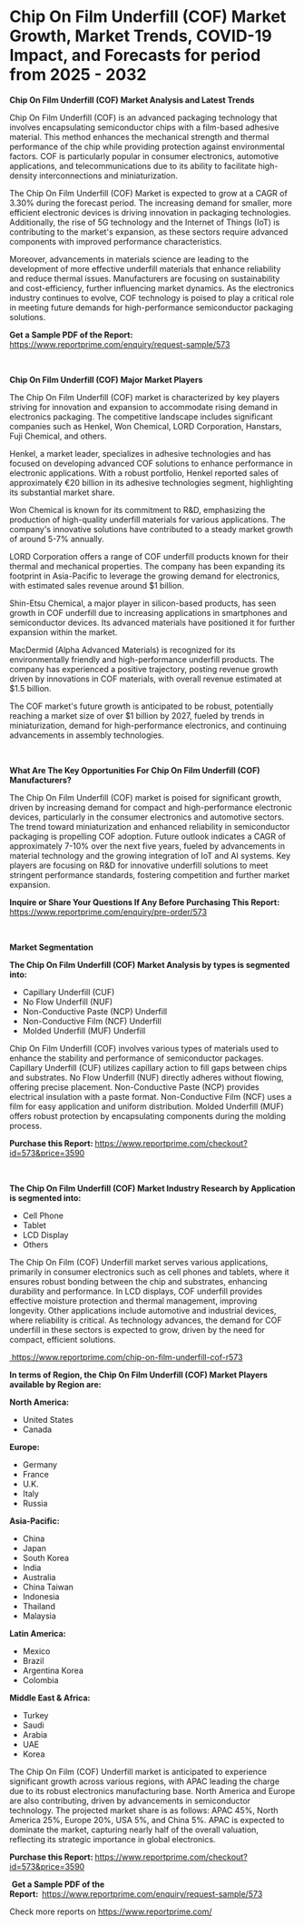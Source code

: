 <p><h1>Chip On Film Underfill (COF) Market Growth, Market Trends, COVID-19 Impact, and Forecasts for period from 2025 - 2032</h1></p><p><strong>Chip On Film Underfill (COF) Market Analysis and Latest Trends</strong></p>
<p><p>Chip On Film Underfill (COF) is an advanced packaging technology that involves encapsulating semiconductor chips with a film-based adhesive material. This method enhances the mechanical strength and thermal performance of the chip while providing protection against environmental factors. COF is particularly popular in consumer electronics, automotive applications, and telecommunications due to its ability to facilitate high-density interconnections and miniaturization.</p><p>The Chip On Film Underfill (COF) Market is expected to grow at a CAGR of 3.30% during the forecast period. The increasing demand for smaller, more efficient electronic devices is driving innovation in packaging technologies. Additionally, the rise of 5G technology and the Internet of Things (IoT) is contributing to the market's expansion, as these sectors require advanced components with improved performance characteristics.</p><p>Moreover, advancements in materials science are leading to the development of more effective underfill materials that enhance reliability and reduce thermal issues. Manufacturers are focusing on sustainability and cost-efficiency, further influencing market dynamics. As the electronics industry continues to evolve, COF technology is poised to play a critical role in meeting future demands for high-performance semiconductor packaging solutions.</p></p>
<p><strong>Get a Sample PDF of the Report:&nbsp;</strong> <a href="https://www.reportprime.com/enquiry/request-sample/573?utm_campaign=3134&utm_medium=2&utm_source=Github&utm_content=ia&utm_term=18032025&utm_id=chip-on-film-underfill-cof">https://www.reportprime.com/enquiry/request-sample/573</a></p>
<p>&nbsp;</p>
<p><strong>Chip On Film Underfill (COF) Major Market Players</strong></p>
<p><p>The Chip On Film Underfill (COF) market is characterized by key players striving for innovation and expansion to accommodate rising demand in electronics packaging. The competitive landscape includes significant companies such as Henkel, Won Chemical, LORD Corporation, Hanstars, Fuji Chemical, and others.</p><p>Henkel, a market leader, specializes in adhesive technologies and has focused on developing advanced COF solutions to enhance performance in electronic applications. With a robust portfolio, Henkel reported sales of approximately €20 billion in its adhesive technologies segment, highlighting its substantial market share.</p><p>Won Chemical is known for its commitment to R&D, emphasizing the production of high-quality underfill materials for various applications. The company's innovative solutions have contributed to a steady market growth of around 5-7% annually.</p><p>LORD Corporation offers a range of COF underfill products known for their thermal and mechanical properties. The company has been expanding its footprint in Asia-Pacific to leverage the growing demand for electronics, with estimated sales revenue around $1 billion.</p><p>Shin-Etsu Chemical, a major player in silicon-based products, has seen growth in COF underfill due to increasing applications in smartphones and semiconductor devices. Its advanced materials have positioned it for further expansion within the market.</p><p>MacDermid (Alpha Advanced Materials) is recognized for its environmentally friendly and high-performance underfill products. The company has experienced a positive trajectory, posting revenue growth driven by innovations in COF materials, with overall revenue estimated at $1.5 billion.</p><p>The COF market's future growth is anticipated to be robust, potentially reaching a market size of over $1 billion by 2027, fueled by trends in miniaturization, demand for high-performance electronics, and continuing advancements in assembly technologies.</p></p>
<p>&nbsp;</p>
<p><strong>What Are The Key Opportunities For Chip On Film Underfill (COF) Manufacturers?</strong></p>
<p><p>The Chip On Film Underfill (COF) market is poised for significant growth, driven by increasing demand for compact and high-performance electronic devices, particularly in the consumer electronics and automotive sectors. The trend toward miniaturization and enhanced reliability in semiconductor packaging is propelling COF adoption. Future outlook indicates a CAGR of approximately 7-10% over the next five years, fueled by advancements in material technology and the growing integration of IoT and AI systems. Key players are focusing on R&D for innovative underfill solutions to meet stringent performance standards, fostering competition and further market expansion.</p></p>
<p><strong>Inquire or Share Your Questions If Any Before Purchasing This Report:</strong> <a href="https://www.reportprime.com/enquiry/pre-order/573?utm_campaign=3134&utm_medium=2&utm_source=Github&utm_content=ia&utm_term=18032025&utm_id=chip-on-film-underfill-cof">https://www.reportprime.com/enquiry/pre-order/573</a></p>
<p>&nbsp;</p>
<p><strong>Market Segmentation</strong></p>
<p><strong>The Chip On Film Underfill (COF) Market Analysis by types is segmented into:</strong></p>
<p><ul><li>Capillary Underfill (CUF)</li><li>No Flow Underfill (NUF)</li><li>Non-Conductive Paste (NCP) Underfill</li><li>Non-Conductive Film (NCF) Underfill</li><li>Molded Underfill (MUF) Underfill</li></ul></p>
<p><p>Chip On Film Underfill (COF) involves various types of materials used to enhance the stability and performance of semiconductor packages. Capillary Underfill (CUF) utilizes capillary action to fill gaps between chips and substrates. No Flow Underfill (NUF) directly adheres without flowing, offering precise placement. Non-Conductive Paste (NCP) provides electrical insulation with a paste format. Non-Conductive Film (NCF) uses a film for easy application and uniform distribution. Molded Underfill (MUF) offers robust protection by encapsulating components during the molding process.</p></p>
<p><strong>Purchase this Report:&nbsp;</strong><a href="https://www.reportprime.com/checkout?id=573&price=3590&utm_campaign=3134&utm_medium=2&utm_source=Github&utm_content=ia&utm_term=18032025&utm_id=chip-on-film-underfill-cof">https://www.reportprime.com/checkout?id=573&price=3590</a></p>
<p>&nbsp;</p>
<p><strong>The Chip On Film Underfill (COF) Market Industry Research by Application is segmented into:</strong></p>
<p><ul><li>Cell Phone</li><li>Tablet</li><li>LCD Display</li><li>Others</li></ul></p>
<p><p>The Chip On Film (COF) Underfill market serves various applications, primarily in consumer electronics such as cell phones and tablets, where it ensures robust bonding between the chip and substrates, enhancing durability and performance. In LCD displays, COF underfill provides effective moisture protection and thermal management, improving longevity. Other applications include automotive and industrial devices, where reliability is critical. As technology advances, the demand for COF underfill in these sectors is expected to grow, driven by the need for compact, efficient solutions.</p></p>
<p><a href="https://www.reportprime.com/chip-on-film-underfill-cof-r573?utm_campaign=3134&utm_medium=2&utm_source=Github&utm_content=ia&utm_term=18032025&utm_id=chip-on-film-underfill-cof">&nbsp;https://www.reportprime.com/chip-on-film-underfill-cof-r573</a></p>
<p><strong>In terms of Region, the Chip On Film Underfill (COF) Market Players available by Region are:</strong></p>
<p>
    <p> <strong> North America: </strong>
        <ul>
            <li>United States</li>
            <li>Canada</li>
        </ul>
        </p> 
    <p> <strong> Europe: </strong>
        <ul>
            <li>Germany</li>
            <li>France</li>
            <li>U.K.</li>
            <li>Italy</li>
            <li>Russia</li>
        </ul>
        </p> 
    <p> <strong> Asia-Pacific: </strong>
        <ul>
            <li>China</li>
            <li>Japan</li>
            <li>South Korea</li>
            <li>India</li>
            <li>Australia</li>
            <li>China Taiwan</li>
            <li>Indonesia</li>
            <li>Thailand</li>
            <li>Malaysia</li>
        </ul>
        </p> 
    <p> <strong> Latin America: </strong>
        <ul>
            <li>Mexico</li>
            <li>Brazil</li>
            <li>Argentina Korea</li>
            <li>Colombia</li>
        </ul>
        </p> 
    <p> <strong> Middle East & Africa: </strong>
        <ul>
            <li>Turkey</li>
            <li>Saudi</li>
            <li>Arabia</li>
            <li>UAE</li>
            <li>Korea</li>
        </ul>
    </p>
    </p>
<p><p>The Chip On Film (COF) Underfill market is anticipated to experience significant growth across various regions, with APAC leading the charge due to its robust electronics manufacturing base. North America and Europe are also contributing, driven by advancements in semiconductor technology. The projected market share is as follows: APAC 45%, North America 25%, Europe 20%, USA 5%, and China 5%. APAC is expected to dominate the market, capturing nearly half of the overall valuation, reflecting its strategic importance in global electronics.</p></p>
<p><strong>Purchase this Report: </strong><a href="https://www.reportprime.com/checkout?id=573&price=3590&utm_campaign=3134&utm_medium=2&utm_source=Github&utm_content=ia&utm_term=18032025&utm_id=chip-on-film-underfill-cof">https://www.reportprime.com/checkout?id=573&price=3590</a></p>
<p>&nbsp;<strong>Get a Sample PDF of the Report:&nbsp;&nbsp;</strong><a href="https://www.reportprime.com/enquiry/request-sample/573?utm_campaign=3134&utm_medium=2&utm_source=Github&utm_content=ia&utm_term=18032025&utm_id=chip-on-film-underfill-cof">https://www.reportprime.com/enquiry/request-sample/573</a></p>
<p><strong></strong></p>
<p>Check more reports on <a href="https://www.reportprime.com/?utm_campaign=3134&utm_medium=2&utm_source=Github&utm_content=ia&utm_term=18032025&utm_id=chip-on-film-underfill-cof">https://www.reportprime.com/</a></p>